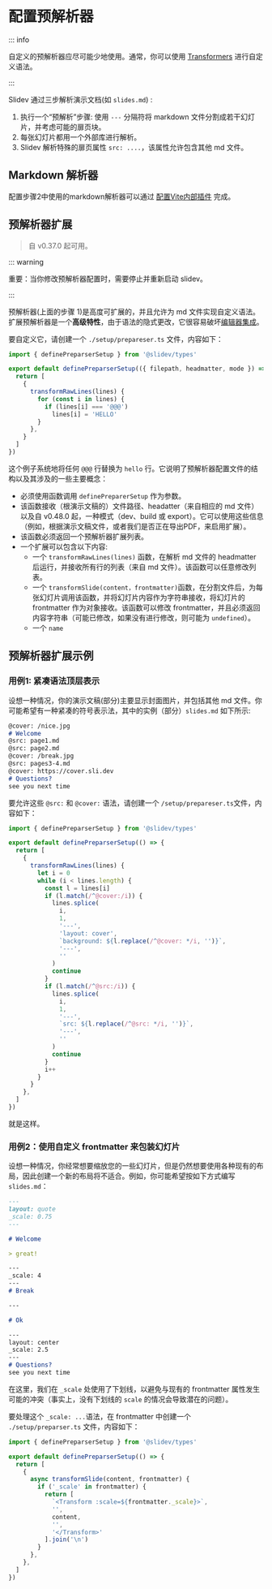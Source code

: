 # 配置预解析器

::: info

自定义的预解析器应尽可能少地使用。通常，你可以使用 [Transformers](./config-transformers) 进行自定义语法。

:::

Slidev 通过三步解析演示文档(如 `slides.md`) :

1. 执行一个“预解析”步骤: 使用 `---` 分隔符将 markdown 文件分割成若干幻灯片，并考虑可能的扉页块。 
2. 每张幻灯片都用一个外部库进行解析。 
3. Slidev 解析特殊的扉页属性 `src: ....`，该属性允许包含其他 md 文件。

## Markdown 解析器

配置步骤2中使用的markdown解析器可以通过 [配置Vite内部插件](/custom/config-vite#configure-internal-plugins) 完成。

## 预解析器扩展

> 自 v0.37.0 起可用。

::: warning

重要：当你修改预解析器配置时，需要停止并重新启动 slidev。

:::

预解析器(上面的步骤 1)是高度可扩展的，并且允许为 md 文件实现自定义语法。扩展预解析器是一个**高级特性**，由于语法的隐式更改，它很容易破坏[编辑器集成](../features/side-editor)。

要自定义它，请创建一个 `./setup/prepareser.ts` 文件，内容如下：

```ts twoslash
import { definePreparserSetup } from '@slidev/types'

export default definePreparserSetup(({ filepath, headmatter, mode }) => {
  return [
    {
      transformRawLines(lines) {
        for (const i in lines) {
          if (lines[i] === '@@@')
            lines[i] = 'HELLO'
        }
      },
    }
  ]
})
```

这个例子系统地将任何 `@@@` 行替换为 `hello` 行。它说明了预解析器配置文件的结构以及其涉及的一些主要概念：

- 必须使用函数调用 `definePreparerSetup` 作为参数。
- 该函数接收（根演示文稿的）文件路径、headatter（来自相应的 md 文件）以及自 v0.48.0 起，一种模式（dev、build 或 export）。它可以使用这些信息（例如，根据演示文稿文件，或者我们是否正在导出PDF，来启用扩展）。
- 该函数必须返回一个预解析器扩展列表。
- 一个扩展可以包含以下内容:
  - 一个 `transformRawLines(lines)` 函数，在解析 md 文件的 headmatter 后运行，并接收所有行的列表（来自 md 文件）。该函数可以任意修改列表。
  - 一个 `transformSlide(content，frontmatter)`函数，在分割文件后，为每张幻灯片调用该函数，并将幻灯片内容作为字符串接收，将幻灯片的 frontmatter 作为对象接收。该函数可以修改 frontmatter，并且必须返回内容字符串（可能已修改，如果没有进行修改，则可能为 `undefined`）。
  - 一个 `name`

## 预解析器扩展示例

### 用例1: 紧凑语法顶层表示

设想一种情况，你的演示文稿(部分)主要显示封面图片，并包括其他 md 文件。你可能希望有一种紧凑的符号表示法，其中的实例（部分）`slides.md` 如下所示:

<!-- eslint-skip -->

```md
@cover: /nice.jpg
# Welcome
@src: page1.md
@src: page2.md
@cover: /break.jpg
@src: pages3-4.md
@cover: https://cover.sli.dev
# Questions?
see you next time
```

要允许这些 `@src:` 和 `@cover:` 语法，请创建一个 `/setup/prepareser.ts`文件，内容如下：


```ts twoslash
import { definePreparserSetup } from '@slidev/types'

export default definePreparserSetup(() => {
  return [
    {
      transformRawLines(lines) {
        let i = 0
        while (i < lines.length) {
          const l = lines[i]
          if (l.match(/^@cover:/i)) {
            lines.splice(
              i,
              1,
              '---',
              'layout: cover',
              `background: ${l.replace(/^@cover: */i, '')}`,
              '---',
              ''
            )
            continue
          }
          if (l.match(/^@src:/i)) {
            lines.splice(
              i,
              1,
              '---',
              `src: ${l.replace(/^@src: */i, '')}`,
              '---',
              ''
            )
            continue
          }
          i++
        }
      }
    },
  ]
})
```

就是这样。

### 用例2：使用自定义 frontmatter 来包装幻灯片

设想一种情况，你经常想要缩放您的一些幻灯片，但是仍然想要使用各种现有的布局，因此创建一个新的布局将不适合。例如，你可能希望按如下方式编写 `slides.md`：

<!-- eslint-skip -->

```md
---
layout: quote
_scale: 0.75
---

# Welcome

> great!

---
_scale: 4
---
# Break

---

# Ok

---
layout: center
_scale: 2.5
---
# Questions?
see you next time
```

在这里，我们在 `_scale` 处使用了下划线，以避免与现有的 frontmatter 属性发生可能的冲突（事实上，没有下划线的 `scale` 的情况会导致潜在的问题）。

要处理这个 `_scale: ...`语法，在 frontmatter 中创建一个 `./setup/preparser.ts` 文件，内容如下：

```ts twoslash
import { definePreparserSetup } from '@slidev/types'

export default definePreparserSetup(() => {
  return [
    {
      async transformSlide(content, frontmatter) {
        if ('_scale' in frontmatter) {
          return [
            `<Transform :scale=${frontmatter._scale}>`,
            '',
            content,
            '',
            '</Transform>'
          ].join('\n')
        }
      },
    },
  ]
})
```
